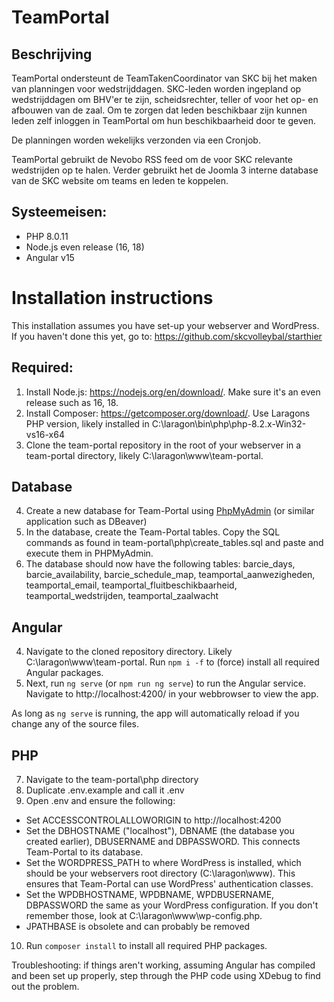 # TeamPortal

## Beschrijving
TeamPortal ondersteunt de TeamTakenCoordinator van SKC bij het maken van planningen voor wedstrijddagen. SKC-leden worden ingepland op wedstrijddagen om BHV'er te zijn, scheidsrechter, teller of voor het op- en afbouwen van de zaal. Om te zorgen dat leden beschikbaar zijn kunnen leden zelf inloggen in TeamPortal om hun beschikbaarheid door te geven. 

De planningen worden wekelijks verzonden via een Cronjob. 

TeamPortal gebruikt de Nevobo RSS feed om de voor SKC relevante wedstrijden op te halen. Verder gebruikt het de Joomla 3 interne database van de SKC website om teams en leden te koppelen. 

## Systeemeisen:
- PHP 8.0.11
- Node.js even release (16, 18)
- Angular v15

# Installation instructions
This installation assumes you have set-up your webserver and WordPress. If you haven't done this yet, go to: https://github.com/skcvolleybal/starthier 

## Required: 
1. Install Node.js: https://nodejs.org/en/download/. Make sure it's an even release such as 16, 18. 
2. Install Composer: https://getcomposer.org/download/. Use Laragons PHP version, likely installed in C:\laragon\bin\php\php-8.2.x-Win32-vs16-x64
3. Clone the team-portal repository in the root of your webserver in a team-portal directory, likely C:\laragon\www\team-portal. 

## Database
4. Create a new database for Team-Portal using [PhpMyAdmin](http://localhost/phpmyadmin) (or similar application such as DBeaver)
5. In the database, create the Team-Portal tables. Copy the SQL commands as found in team-portal\php\create_tables.sql and paste and execute them in PHPMyAdmin.
6. The database should now have the following tables: barcie_days, barcie_availability, barcie_schedule_map, teamportal_aanwezigheden, teamportal_email, teamportal_fluitbeschikbaarheid, teamportal_wedstrijden, teamportal_zaalwacht

## Angular
4. Navigate to the cloned repository directory. Likely C:\laragon\www\team-portal. Run `npm i -f` to (force) install all required Angular packages.
5. Next, run `ng serve` (or `npm run ng serve`) to run the Angular service. Navigate to http://localhost:4200/ in your webbrowser to view the app.
  
As long as `ng serve` is running, the app will automatically reload if you change any of the source files.

## PHP
7. Navigate to the team-portal\php directory
8. Duplicate .env.example and call it .env 
9. Open .env and ensure the following:
 - Set ACCESSCONTROLALLOWORIGIN to http://localhost:4200
 - Set the DBHOSTNAME ("localhost"), DBNAME (the database you created earlier), DBUSERNAME and DBPASSWORD. This connects Team-Portal to its database. 
 - Set the WORDPRESS_PATH to where WordPress is installed, which should be your webservers root directory (C:\laragon\www). This ensures that Team-Portal can use WordPress' authentication classes. 
 - Set the WPDBHOSTNAME, WPDBNAME, WPDBUSERNAME, DBPASSWORD the same as your WordPress configuration. If you don't remember those, look at C:\laragon\www\wp-config.php.
 - JPATHBASE is obsolete and can probably be removed

10. Run `composer install` to install all required PHP packages. 

Troubleshooting: if things aren't working, assuming Angular has compiled and been set up properly, step through the PHP code using XDebug to find out the problem. 
